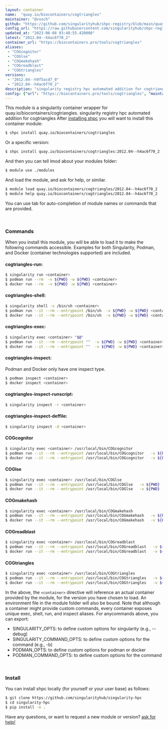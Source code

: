 ```yaml
---
layout: container
name:  "quay.io/biocontainers/cogtriangles"
maintainer: "@vsoch"
github: "https://github.com/singularityhub/shpc-registry/blob/main/quay.io/biocontainers/cogtriangles/container.yaml"
config_url: "https://raw.githubusercontent.com/singularityhub/shpc-registry/main/quay.io/biocontainers/cogtriangles/container.yaml"
updated_at: "2023-06-08 03:48:55.420008"
latest: "2012.04--h4ac6f70_2"
container_url: "https://biocontainers.pro/tools/cogtriangles"
aliases:
 - "COGcognitor"
 - "COGlse"
 - "COGmakehash"
 - "COGreadblast"
 - "COGtriangles"
versions:
 - "2012.04--h9f5acd7_0"
 - "2012.04--h4ac6f70_2"
description: "singularity registry hpc automated addition for cogtriangles"
config: {"url": "https://biocontainers.pro/tools/cogtriangles", "maintainer": "@vsoch", "description": "singularity registry hpc automated addition for cogtriangles", "latest": {"2012.04--h4ac6f70_2": "sha256:f8085f47ce8b332340520c695ad1faf5113d2655d6cc9526244d672504139770"}, "tags": {"2012.04--h9f5acd7_0": "sha256:5866743f34c05d57a7f1d3f3b9192d655a9ed3484be33c9a5613b10eea15f0c6", "2012.04--h4ac6f70_2": "sha256:f8085f47ce8b332340520c695ad1faf5113d2655d6cc9526244d672504139770"}, "docker": "quay.io/biocontainers/cogtriangles", "aliases": {"COGcognitor": "/usr/local/bin/COGcognitor", "COGlse": "/usr/local/bin/COGlse", "COGmakehash": "/usr/local/bin/COGmakehash", "COGreadblast": "/usr/local/bin/COGreadblast", "COGtriangles": "/usr/local/bin/COGtriangles"}}
---
```


This module is a singularity container wrapper for quay.io/biocontainers/cogtriangles.
singularity registry hpc automated addition for cogtriangles
After [installing shpc](#install) you will want to install this container module:


```bash
$ shpc install quay.io/biocontainers/cogtriangles
```

Or a specific version:

```bash
$ shpc install quay.io/biocontainers/cogtriangles:2012.04--h4ac6f70_2
```

And then you can tell lmod about your modules folder:

```bash
$ module use ./modules
```

And load the module, and ask for help, or similar.

```bash
$ module load quay.io/biocontainers/cogtriangles/2012.04--h4ac6f70_2
$ module help quay.io/biocontainers/cogtriangles/2012.04--h4ac6f70_2
```

You can use tab for auto-completion of module names or commands that are provided.

<br>

### Commands

When you install this module, you will be able to load it to make the following commands accessible.
Examples for both Singularity, Podman, and Docker (container technologies supported) are included.

#### cogtriangles-run:

```bash
$ singularity run <container>
$ podman run --rm  -v ${PWD} -w ${PWD} <container>
$ docker run --rm  -v ${PWD} -w ${PWD} <container>
```

#### cogtriangles-shell:

```bash
$ singularity shell -s /bin/sh <container>
$ podman run --it --rm --entrypoint /bin/sh  -v ${PWD} -w ${PWD} <container>
$ docker run --it --rm --entrypoint /bin/sh  -v ${PWD} -w ${PWD} <container>
```

#### cogtriangles-exec:

```bash
$ singularity exec <container> "$@"
$ podman run --it --rm --entrypoint ""  -v ${PWD} -w ${PWD} <container> "$@"
$ docker run --it --rm --entrypoint ""  -v ${PWD} -w ${PWD} <container> "$@"
```

#### cogtriangles-inspect:

Podman and Docker only have one inspect type.

```bash
$ podman inspect <container>
$ docker inspect <container>
```

#### cogtriangles-inspect-runscript:

```bash
$ singularity inspect -r <container>
```

#### cogtriangles-inspect-deffile:

```bash
$ singularity inspect -d <container>
```


#### COGcognitor

```bash
$ singularity exec <container> /usr/local/bin/COGcognitor
$ podman run --it --rm --entrypoint /usr/local/bin/COGcognitor   -v ${PWD} -w ${PWD} <container> -c " $@"
$ docker run --it --rm --entrypoint /usr/local/bin/COGcognitor   -v ${PWD} -w ${PWD} <container> -c " $@"
```


#### COGlse

```bash
$ singularity exec <container> /usr/local/bin/COGlse
$ podman run --it --rm --entrypoint /usr/local/bin/COGlse   -v ${PWD} -w ${PWD} <container> -c " $@"
$ docker run --it --rm --entrypoint /usr/local/bin/COGlse   -v ${PWD} -w ${PWD} <container> -c " $@"
```


#### COGmakehash

```bash
$ singularity exec <container> /usr/local/bin/COGmakehash
$ podman run --it --rm --entrypoint /usr/local/bin/COGmakehash   -v ${PWD} -w ${PWD} <container> -c " $@"
$ docker run --it --rm --entrypoint /usr/local/bin/COGmakehash   -v ${PWD} -w ${PWD} <container> -c " $@"
```


#### COGreadblast

```bash
$ singularity exec <container> /usr/local/bin/COGreadblast
$ podman run --it --rm --entrypoint /usr/local/bin/COGreadblast   -v ${PWD} -w ${PWD} <container> -c " $@"
$ docker run --it --rm --entrypoint /usr/local/bin/COGreadblast   -v ${PWD} -w ${PWD} <container> -c " $@"
```


#### COGtriangles

```bash
$ singularity exec <container> /usr/local/bin/COGtriangles
$ podman run --it --rm --entrypoint /usr/local/bin/COGtriangles   -v ${PWD} -w ${PWD} <container> -c " $@"
$ docker run --it --rm --entrypoint /usr/local/bin/COGtriangles   -v ${PWD} -w ${PWD} <container> -c " $@"
```



In the above, the `<container>` directive will reference an actual container provided
by the module, for the version you have chosen to load. An environment file in the
module folder will also be bound. Note that although a container
might provide custom commands, every container exposes unique exec, shell, run, and
inspect aliases. For anycommands above, you can export:

 - SINGULARITY_OPTS: to define custom options for singularity (e.g., --debug)
 - SINGULARITY_COMMAND_OPTS: to define custom options for the command (e.g., -b)
 - PODMAN_OPTS: to define custom options for podman or docker
 - PODMAN_COMMAND_OPTS: to define custom options for the command

<br>

### Install

You can install shpc locally (for yourself or your user base) as follows:

```bash
$ git clone https://github.com/singularityhub/singularity-hpc
$ cd singularity-hpc
$ pip install -e .
```

Have any questions, or want to request a new module or version? [ask for help!](https://github.com/singularityhub/singularity-hpc/issues)